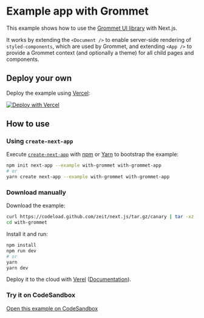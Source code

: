 # Example app with Grommet

This example shows how to use the [Grommet UI library](https://grommet.io/) with Next.js.

It works by extending the `<Document />` to enable server-side rendering of `styled-components`, which are used by Grommet, and extending `<App />` to provide a Grommet context (and optionally a theme) for all child pages and components.

## Deploy your own

Deploy the example using [Vercel](https://vercel.com):

[![Deploy with Vercel](https://vercel.com/button)](https://vercel.com/import/project?template=https://github.com/zeit/next.js/tree/canary/examples/with-grommet)

## How to use

### Using `create-next-app`

Execute [`create-next-app`](https://github.com/zeit/next.js/tree/canary/packages/create-next-app) with [npm](https://docs.npmjs.com/cli/init) or [Yarn](https://yarnpkg.com/lang/en/docs/cli/create/) to bootstrap the example:

```bash
npm init next-app --example with-grommet with-grommet-app
# or
yarn create next-app --example with-grommet with-grommet-app
```

### Download manually

Download the example:

```bash
curl https://codeload.github.com/zeit/next.js/tar.gz/canary | tar -xz --strip=2 next.js-canary/examples/with-grommet
cd with-grommet
```

Install it and run:

```bash
npm install
npm run dev
# or
yarn
yarn dev
```

Deploy it to the cloud with [Verel](https://vercel.com/import?filter=next.js&utm_source=github&utm_medium=readme&utm_campaign=next-example) ([Documentation](https://nextjs.org/docs/deployment)).

### Try it on CodeSandbox

[Open this example on CodeSandbox](https://codesandbox.io/s/github/zeit/next.js/tree/canary/examples/with-grommet)
